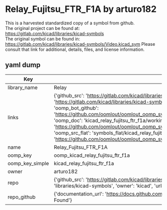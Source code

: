 # Relay_Fujitsu_FTR_F1A by arturo182  
This is a harvested standardized copy of a symbol from github.  
The original project can be found at:  
https://gitlab.com/kicad/libraries/kicad-symbols  
The original symbol can be found in:
https://gitlab.com/kicad/libraries/kicad-symbols/Video.kicad_sym
Please consult that link for additional, details, files, and license information.  
## yaml dump  
| Key | Value |  
| --- | --- |  
| library_name | Relay |  
| links | {'github_src': 'https://gitlab.com/kicad/libraries/kicad-symbols/Video.kicad_sym', 'github_src_repo': 'https://gitlab.com/kicad/libraries/kicad-symbols', 'oomp_bot': 'kicad_relay_fujitsu_ftr_f1a/working', 'oomp_bot_github': 'https://github.com/oomlout/oomlout_oomp_symbol_bot/tree/main/kicad_relay_fujitsu_ftr_f1a/working', 'oomp_doc': 'kicad_relay_fujitsu_ftr_f1a/working', 'oomp_doc_github': 'https://github.com/oomlout/oomlout_oomp_symbol_doc/tree/main/kicad_relay_fujitsu_ftr_f1a/working', 'oomp_src_flat': 'symbols_flat/kicad_relay_fujitsu_ftr_f1a/working', 'oomp_src_flat_github': 'https://github.com/oomlout/oomlout_oomp_symbol_src/tree/main/kicad_relay_fujitsu_ftr_f1a/working'} |  
| name | Relay_Fujitsu_FTR_F1A |  
| oomp_key | oomp_kicad_relay_fujitsu_ftr_f1a |  
| oomp_key_simple | kicad_relay_fujitsu_ftr_f1a |  
| owner | arturo182 |  
| repo | {'github_src': 'https://gitlab.com/kicad/libraries/kicad-symbols/Video.kicad_sym', 'name': 'libraries/kicad-symbols', 'owner': 'kicad', 'url': 'https://gitlab.com/kicad/libraries/kicad-symbols'} |  
| repo_github | {'documentation_url': 'https://docs.github.com/rest/repos/repos#get-a-repository', 'message': 'Not Found'} |  

